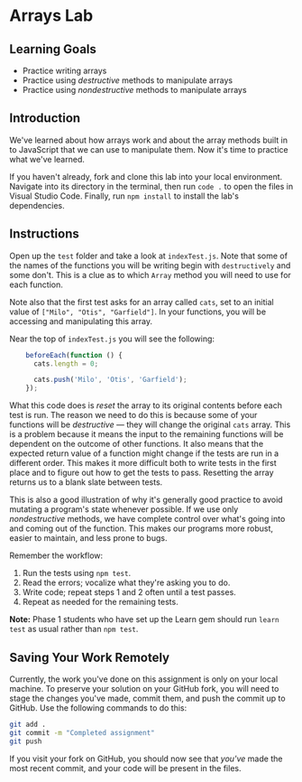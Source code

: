 # Arrays Lab

## Learning Goals

* Practice writing arrays
* Practice using _destructive_ methods to manipulate arrays
* Practice using _nondestructive_ methods to manipulate arrays

## Introduction

We've learned about how arrays work and about the array methods built in to
JavaScript that we can use to manipulate them. Now it's time to practice what
we've learned.

If you haven't already, fork and clone this lab into your local environment.
Navigate into its directory in the terminal, then run `code .` to open the files
in Visual Studio Code. Finally, run `npm install` to install the lab's
dependencies.

## Instructions

Open up the `test` folder and take a look at `indexTest.js`. Note that some of
the names of the functions you will be writing begin with `destructively` and
some don't. This is a clue as to which `Array` method you will need to use for
each function.

Note also that the first test asks for an array called `cats`, set to an
initial value of `["Milo", "Otis", "Garfield"]`. In your functions, you will be
accessing and manipulating this array.

Near the top of `indexTest.js` you will see the following:

```js
    beforeEach(function () {
      cats.length = 0;

      cats.push('Milo', 'Otis', 'Garfield');
    });
```

What this code does is _reset_ the array to its original contents before each
test is run. The reason we need to do this is because some of your functions
will be _destructive_ — they will change the original `cats` array. This
is a problem because it means the input to the remaining functions will be
dependent on the outcome of other functions. It also means that the expected
return value of a function might change if the tests are run in a different
order. This makes it more difficult both to write tests in the first place and
to figure out how to get the tests to pass. Resetting the array returns us to a
blank slate between tests.

This is also a good illustration of why it's generally good practice to avoid
mutating a program's state whenever possible. If we use only _nondestructive_
methods, we have complete control over what's going into and coming out of the
function. This makes our programs more robust, easier to maintain, and less
prone to bugs.

Remember the workflow:

1. Run the tests using `npm test`.
2. Read the errors; vocalize what they're asking you to do.
3. Write code; repeat steps 1 and 2 often until a test passes.
4. Repeat as needed for the remaining tests.

**Note:** Phase 1 students who have set up the Learn gem should run `learn test`
as usual rather than `npm test`.

## Saving Your Work Remotely

Currently, the work you've done on this assignment is only on your local
machine. To preserve your solution on your GitHub fork, you will need to stage the
changes you've made, commit them, and push the commit up to GitHub. Use
the following commands to do this:

```sh
git add .
git commit -m "Completed assignment"
git push
```

If you visit your fork on GitHub, you should now see that _you've_ made the most
recent commit, and your code will be present in the files.